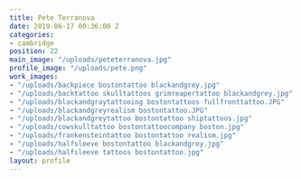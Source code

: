 ```yaml
---
title: Pete Terranova
date: 2019-06-17 00:36:00 Z
categories:
- cambridge
position: 22
main_image: "/uploads/peteterranova.jpg"
profile_image: "/uploads/pete.png"
work_images:
- "/uploads/backpiece bostontattoo blackandgrey.jpg"
- "/uploads/backtattoo skulltattoos grimreapertattoo blackandgrey.jpg"
- "/uploads/blackandgraytattooing bostontattoos fullfronttattoo.JPG"
- "/uploads/blackandgreyrealism bostontattoo.JPG"
- "/uploads/blackandgreytattoo bostontattoo shiptattoos.jpg"
- "/uploads/cowskulltattoo bostontattoocompany boston.jpg"
- "/uploads/frankensteintattoo bostontattoo realism.jpg"
- "/uploads/halfsleeve bostontattoo blackandgrey.jpg"
- "/uploads/halfsleeve tattoos bostontattoo.jpg"
layout: profile
---
```


